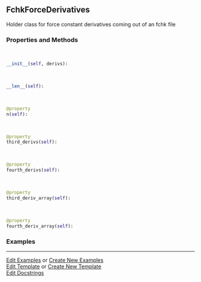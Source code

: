 ## <a id="McUtils.GaussianInterface.FChkDerivatives.FchkForceDerivatives">FchkForceDerivatives</a>
Holder class for force constant derivatives coming out of an fchk file

### Properties and Methods
<a id="McUtils.GaussianInterface.FChkDerivatives.FchkForceDerivatives.__init__" class="docs-object-method">&nbsp;</a>
```python
__init__(self, derivs): 
```

<a id="McUtils.GaussianInterface.FChkDerivatives.FchkForceDerivatives.__len__" class="docs-object-method">&nbsp;</a>
```python
__len__(self): 
```

<a id="McUtils.GaussianInterface.FChkDerivatives.FchkForceDerivatives.n" class="docs-object-method">&nbsp;</a>
```python
@property
n(self): 
```

<a id="McUtils.GaussianInterface.FChkDerivatives.FchkForceDerivatives.third_derivs" class="docs-object-method">&nbsp;</a>
```python
@property
third_derivs(self): 
```

<a id="McUtils.GaussianInterface.FChkDerivatives.FchkForceDerivatives.fourth_derivs" class="docs-object-method">&nbsp;</a>
```python
@property
fourth_derivs(self): 
```

<a id="McUtils.GaussianInterface.FChkDerivatives.FchkForceDerivatives.third_deriv_array" class="docs-object-method">&nbsp;</a>
```python
@property
third_deriv_array(self): 
```

<a id="McUtils.GaussianInterface.FChkDerivatives.FchkForceDerivatives.fourth_deriv_array" class="docs-object-method">&nbsp;</a>
```python
@property
fourth_deriv_array(self): 
```

### Examples


___

[Edit Examples](https://github.com/McCoyGroup/References/edit/gh-pages/Documentation/examples/McUtils/GaussianInterface/FChkDerivatives/FchkForceDerivatives.md) or 
[Create New Examples](https://github.com/McCoyGroup/References/new/gh-pages/?filename=Documentation/examples/McUtils/GaussianInterface/FChkDerivatives/FchkForceDerivatives.md) <br/>
[Edit Template](https://github.com/McCoyGroup/References/edit/gh-pages/Documentation/templates/McUtils/GaussianInterface/FChkDerivatives/FchkForceDerivatives.md) or 
[Create New Template](https://github.com/McCoyGroup/References/new/gh-pages/?filename=Documentation/templates/McUtils/GaussianInterface/FChkDerivatives/FchkForceDerivatives.md) <br/>
[Edit Docstrings](https://github.com/McCoyGroup/McUtils/edit/master/GaussianInterface/FChkDerivatives.py?message=Update%20Docs)